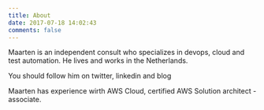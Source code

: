 ```yaml
---
title: About
date: 2017-07-18 14:02:43
comments: false
---
```


Maarten is an independent consult who specializes in devops, cloud and test automation. He lives and works in the Netherlands. 

You should follow him on twitter, linkedin and blog

Maarten has experience wirth AWS Cloud, certified AWS Solution architect - associate. 